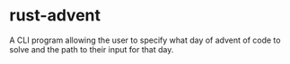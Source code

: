 # rust-advent

A CLI program allowing the user to specify what day of advent of code to solve and the path to their input for that day.